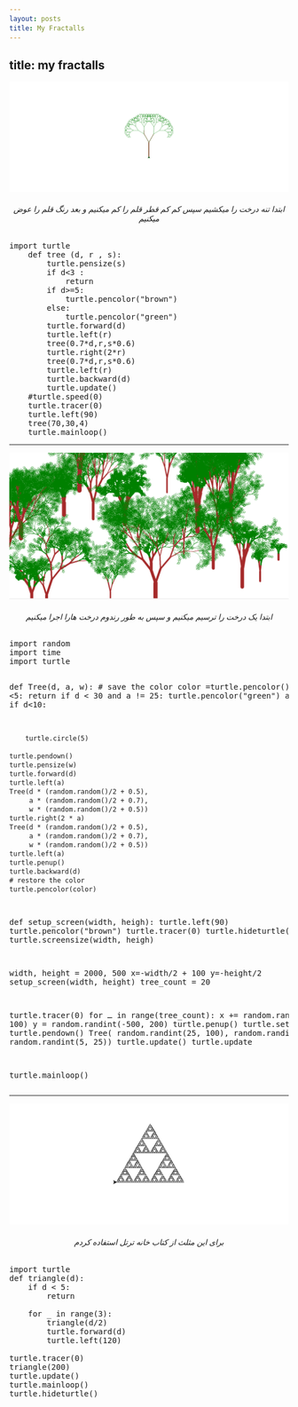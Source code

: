 ```yaml
---
layout: posts
title: My Fractalls
---
```

title: my fractalls 
---

<img src="../assets/images/Screenshot (121).png">
<h6 style="text-align:center;">ابتدا تنه درخت را میکشیم سپس  کم کم قطر قلم را کم میکنیم و بعد رنگ قلم را عوض میکنیم</h6>
<pre>import turtle
    def tree (d, r , s):
        turtle.pensize(s)
        if d<3 :
            return
        if d>=5:
            turtle.pencolor("brown")
        else:
            turtle.pencolor("green")
        turtle.forward(d)
        turtle.left(r)
        tree(0.7*d,r,s*0.6)
        turtle.right(2*r)
        tree(0.7*d,r,s*0.6)
        turtle.left(r)
        turtle.backward(d)
        turtle.update()
    #turtle.speed(0)
    turtle.tracer(0)
    turtle.left(90)
    tree(70,30,4)
    turtle.mainloop()</pre>
<hr>

<img src="../assets/images/Screenshot (127).png">
<h6 style="text-align:center;">ابتدا یک درخت را ترسیم میکنیم و سپس به طور رندوم درخت هارا اجرا میکنیم</h6>
<pre>import random
import time
import turtle

def Tree(d, a, w):
    # save the color
    color =turtle.pencolor() 
    if d <5:
        return
    if d < 30 and a != 25:
        turtle.pencolor("green")
        a = 25
    if d<10:

        turtle.circle(5)

    turtle.pendown()
    turtle.pensize(w)
    turtle.forward(d)
    turtle.left(a)
    Tree(d * (random.random()/2 + 0.5), 
         a * (random.random()/2 + 0.7), 
         w * (random.random()/2 + 0.5))
    turtle.right(2 * a)
    Tree(d * (random.random()/2 + 0.5), 
         a * (random.random()/2 + 0.7), 
         w * (random.random()/2 + 0.5))
    turtle.left(a)
    turtle.penup()
    turtle.backward(d)
    # restore the color
    turtle.pencolor(color)


def setup_screen(width, heigh):
    turtle.left(90)
    turtle.pencolor("brown")
    turtle.tracer(0)
    turtle.hideturtle()
    turtle.screensize(width, heigh)

width, height = 2000, 500
x=-width/2 + 100
y=-height/2
setup_screen(width, height)
tree_count = 20

turtle.tracer(0)
for ـ in range(tree_count):
    x += random.randint(50, 100)
    y = random.randint(-500, 200)
    turtle.penup()
    turtle.setpos(x, y)
    turtle.pendown()
    Tree(
        random.randint(25, 100), 
        random.randint(5, 20), 
        random.randint(5, 25))
    turtle.update()
turtle.update

turtle.mainloop()</pre>
<hr>
<img src="../assets/images/Screenshot (123).png">
<h6 style="text-align:center;">برای این مثلث از کتاب خانه ترتل استفاده کردم</h6>

<pre>import turtle
def triangle(d):
    if d < 5:
        return
    
    for _ in range(3):
        triangle(d/2)
        turtle.forward(d)
        turtle.left(120)

turtle.tracer(0)
triangle(200)
turtle.update()
turtle.mainloop()
turtle.hideturtle()</pre>



